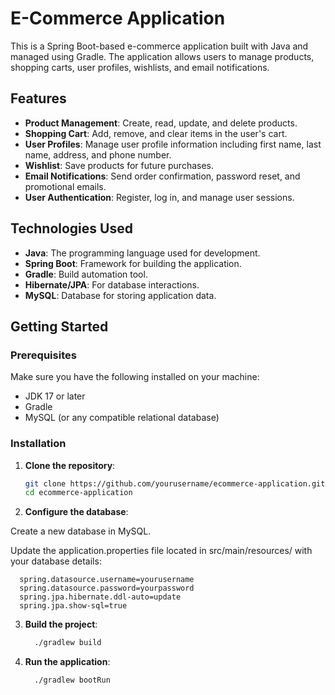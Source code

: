 # E-Commerce Application

This is a Spring Boot-based e-commerce application built with Java and managed using Gradle. The application allows users to manage products, shopping carts, user profiles, wishlists, and email notifications.

## Features

- **Product Management**: Create, read, update, and delete products.
- **Shopping Cart**: Add, remove, and clear items in the user's cart.
- **User Profiles**: Manage user profile information including first name, last name, address, and phone number.
- **Wishlist**: Save products for future purchases.
- **Email Notifications**: Send order confirmation, password reset, and promotional emails.
- **User Authentication**: Register, log in, and manage user sessions.

## Technologies Used

- **Java**: The programming language used for development.
- **Spring Boot**: Framework for building the application.
- **Gradle**: Build automation tool.
- **Hibernate/JPA**: For database interactions.
- **MySQL**: Database for storing application data.

## Getting Started

### Prerequisites

Make sure you have the following installed on your machine:

- JDK 17 or later
- Gradle
- MySQL (or any compatible relational database)

### Installation

1. **Clone the repository**:

   ```bash
   git clone https://github.com/yourusername/ecommerce-application.git
   cd ecommerce-application
   ```
2. **Configure the database**:

Create a new database in MySQL.

Update the application.properties file located in src/main/resources/ with your database details:
  ```spring.datasource.url=jdbc:mysql://localhost:3306/yourdatabase
    spring.datasource.username=yourusername
    spring.datasource.password=yourpassword
    spring.jpa.hibernate.ddl-auto=update
    spring.jpa.show-sql=true
  ```

3. **Build the project**:
   
    ```bash
      ./gradlew build
    ```
4. **Run the application**:

    ```bash
      ./gradlew bootRun
    ```
   
    
